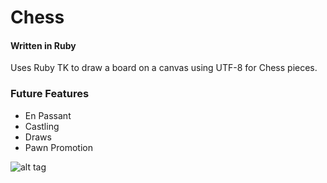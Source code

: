 # Chess
#### Written in Ruby

Uses Ruby TK to draw a board on a canvas using UTF-8 for Chess pieces.

### Future Features
- En Passant
- Castling
- Draws
- Pawn Promotion



![alt tag](http://i66.photobucket.com/albums/h280/xjeffqx/tumblr_inline_naas3jQ2Sp1slc98h_zpse0590b87.png)
